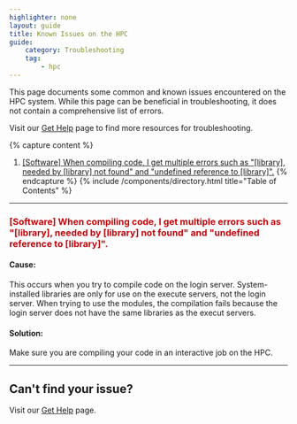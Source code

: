 ```yaml
---
highlighter: none
layout: guide
title: Known Issues on the HPC
guide:
    category: Troubleshooting
    tag:
        - hpc
---
```


This page documents some common and known issues encountered on the HPC system. While this page can be beneficial in troubleshooting, it does not contain a comprehensive list of errors.

Visit our [Get Help](get-help) page to find more resources for troubleshooting.

{% capture content %}
1. [[Software] When compiling code, I get multiple errors such as "[library], needed by [library] not found" and "undefined reference to [library]".](software-when-compiling-code-i-get-multiple-errors)
{% endcapture %}
{% include /components/directory.html title="Table of Contents" %}


<hr width="100%" size="2">

<h3 style="color:#c5050c" id="software-when-compiling-code-i-get-multiple-errors">[Software] When compiling code, I get multiple errors such as "[library], needed by [library] not found" and "undefined reference to [library]".</h3>

#### Cause:
This occurs when you try to compile code on the login server. System-installed libraries are only for use on the execute servers, not the login server. When trying to use the modules, the compilation fails because the login server does not have the same libraries as the execut servers.
#### Solution:
Make sure you are compiling your code in an interactive job on the HPC.

<hr width="100%" size="2">

## Can't find your issue?
Visit our [Get Help](get-help) page.